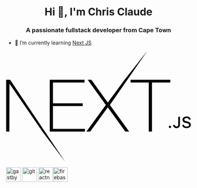 <link rel="stylesheet" href="https://cdn.jsdelivr.net/gh/devicons/devicon@master/devicon.min.css">

<h1 align="center">Hi 👋, I'm Chris Claude</h1>
<h3 align="center">A passionate fullstack developer from Cape Town</h3>

- 🌱 I’m currently learning [Next JS](https://nextjs.org/)
<p>
<svg xmlns="http://www.w3.org/2000/svg" xmlns:xlink="http://www.w3.org/1999/xlink" width="512" height="309" preserveAspectRatio="xMidYMid meet" viewBox="0 0 512 309" style="-ms-transform: rotate(360deg); -webkit-transform: rotate(360deg); transform: rotate(360deg);"><path d="M120.81 80.561h96.568v7.676h-87.716v57.767h82.486v7.675h-82.486v63.423h88.722v7.675H120.81V80.561zm105.22 0h10.26l45.467 63.423L328.23 80.56L391.441 0l-103.85 150.65l53.515 74.127h-10.663l-48.686-67.462l-48.888 67.462h-10.461l53.917-74.128l-50.296-70.088zm118.898 7.676V80.56h110.048v7.676h-50.699v136.54h-8.852V88.237h-50.497zM0 80.56h11.065l152.58 228.323l-63.053-84.107L9.254 91.468l-.402 133.31H0V80.56zm454.084 134.224c-1.809 0-3.165-1.4-3.165-3.212c0-1.81 1.356-3.212 3.165-3.212c1.83 0 3.165 1.401 3.165 3.212c0 1.811-1.335 3.212-3.165 3.212zm8.698-8.45h4.737c.064 2.565 1.937 4.29 4.693 4.29c3.079 0 4.823-1.854 4.823-5.325v-21.99h4.823v22.011c0 6.252-3.617 9.853-9.603 9.853c-5.62 0-9.473-3.493-9.473-8.84zm25.384-.28h4.78c.409 2.953 3.294 4.828 7.45 4.828c3.875 0 6.717-2.005 6.717-4.764c0-2.371-1.809-3.794-5.921-4.764l-4.005-.97c-5.62-1.316-8.181-4.032-8.181-8.602c0-5.54 4.521-9.227 11.303-9.227c6.308 0 10.916 3.686 11.196 8.925h-4.694c-.452-2.867-2.95-4.657-6.567-4.657c-3.81 0-6.35 1.833-6.35 4.635c0 2.22 1.635 3.493 5.683 4.441l3.423.841c6.373 1.488 9 4.075 9 8.753c0 5.95-4.607 9.68-11.97 9.68c-6.89 0-11.52-3.558-11.864-9.12z" fill="#000"/><rect x="0" y="0" width="512" height="309" fill="rgba(0, 0, 0, 0)" /></svg></p>

<p align="left"><img src="https://www.vectorlogo.zone/logos/gatsbyjs/gatsbyjs-icon.svg" alt="gastby" width="40" height="40"/> <img src="https://www.vectorlogo.zone/logos/git-scm/git-scm-icon.svg" alt="git" width="40" height="40"/> <img src="https://reactnative.dev/img/header_logo.svg" alt="reactnative" width="40" height="40"/><img src="https://www.vectorlogo.zone/logos/firebase/firebase-icon.svg" alt="firebase" width="40" height="40"/></p>


<!--

Here are some ideas to get you started:

- 🔭 I’m currently working on ...
- 🌱 I’m currently learning ...
- 👯 I’m looking to collaborate on ...
- 🤔 I’m looking for help with ...
- 💬 Ask me about ...
- 📫 How to reach me: ...
- 😄 Pronouns: ...
- ⚡ Fun fact: ...
-->
